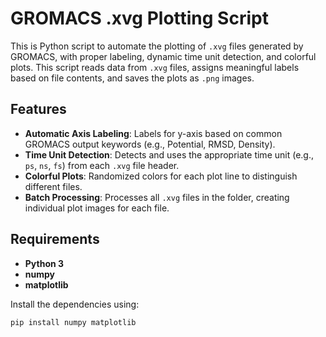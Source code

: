 # GROMACS .xvg Plotting Script

This is Python script to automate the plotting of `.xvg` files generated by GROMACS, with proper labeling, dynamic time unit detection, and colorful plots. This script reads data from `.xvg` files, assigns meaningful labels based on file contents, and saves the plots as `.png` images.

## Features

- **Automatic Axis Labeling**: Labels for y-axis based on common GROMACS output keywords (e.g., Potential, RMSD, Density).
- **Time Unit Detection**: Detects and uses the appropriate time unit (e.g., `ps`, `ns`, `fs`) from each `.xvg` file header.
- **Colorful Plots**: Randomized colors for each plot line to distinguish different files.
- **Batch Processing**: Processes all `.xvg` files in the folder, creating individual plot images for each file.

## Requirements

- **Python 3**
- **numpy**
- **matplotlib**

Install the dependencies using:
```bash
pip install numpy matplotlib
